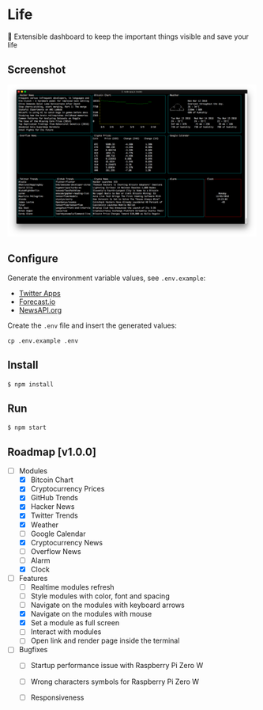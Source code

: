 # Life
:rocket: Extensible dashboard to keep the important things visible and save your life

## Screenshot
![First Version](assets/screenshot.png)

## Configure
Generate the environment variable values, see `.env.example`:
* [Twitter Apps](https://apps.twitter.com/)
* [Forecast.io](http://forecast.io/)
* [NewsAPI.org](https://newsapi.org/)

Create the `.env` file and insert the generated values:
```
cp .env.example .env
```

## Install
```
$ npm install
```

## Run
```
$ npm start
```

## Roadmap [v1.0.0]
- [ ] Modules
  - [x] Bitcoin Chart
  - [x] Cryptocurrency Prices
  - [x] GitHub Trends
  - [x] Hacker News
  - [x] Twitter Trends
  - [x] Weather
  - [ ] Google Calendar
  - [x] Cryptocurrency News
  - [ ] Overflow News
  - [ ] Alarm
  - [x] Clock

- [ ] Features
  - [ ] Realtime modules refresh
  - [ ] Style modules with color, font and spacing
  - [ ] Navigate on the modules with keyboard arrows
  - [x] Navigate on the modules with mouse
  - [x] Set a module as full screen
  - [ ] Interact with modules
  - [ ] Open link and render page inside the terminal

- [ ] Bugfixes
  - [ ] Startup performance issue with Raspberry Pi Zero W
  - [ ] Wrong characters symbols for Raspberry Pi Zero W
  - [ ] Responsiveness

